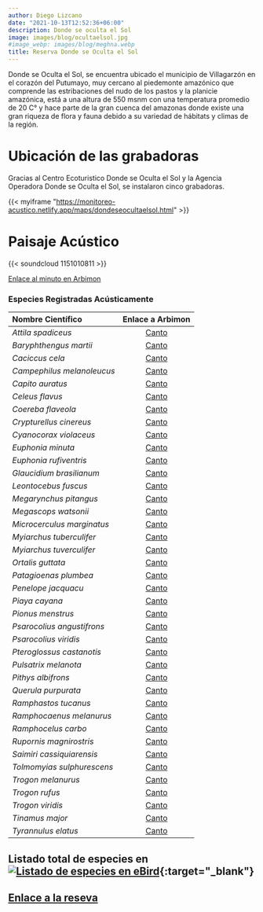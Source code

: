 ```yaml
---
author: Diego Lizcano
date: "2021-10-13T12:52:36+06:00"
description: Donde se oculta el Sol
image: images/blog/ocultaelsol.jpg
#image_webp: images/blog/meghna.webp
title: Reserva Donde se Oculta el Sol
---
```



Donde se Oculta el Sol, se encuentra ubicado el municipio de Villagarzón en el corazón del Putumayo, muy cercano al piedemonte amazónico que comprende las estribaciones del nudo de los pastos y la planicie amazónica, está a una altura de 550 msnm con una temperatura promedio de 20 C° y hace parte de la gran cuenca del amazonas donde existe una gran riqueza de flora y fauna debido a su variedad  de hábitats y climas de la región.



# Ubicación de las grabadoras

Gracias al Centro Ecoturistico Donde se Oculta el Sol y la Agencia Operadora Donde se Oculta el Sol, se instalaron cinco grabadoras.

{{< myiframe "https://monitoreo-acustico.netlify.app/maps/dondeseocultaelsol.html" >}}


# Paisaje Acústico

{{< soundcloud 1151010811 >}}

[Enlace al minuto en Arbimon](https://arbimon.rfcx.org/project/destinos-awake/visualizer/rec/41859735)

### Especies Registradas Acústicamente

|__Nombre Científico__| Enlace a Arbimon|
| :---        |     :----:   |
|_Attila spadiceus_|	[Canto](	https://arbimon.rfcx.org/project/destinos-awake/visualizer/rec/43948634?gain=50	)|
|_Baryphthengus martii_|	[Canto](	https://arbimon.rfcx.org/project/destinos-awake/visualizer/rec/47237708?gain=15	)|
|_Caciccus cela_|	[Canto](	https://arbimon.rfcx.org/project/destinos-awake/visualizer/rec/41893354?gain=10	)|
|_Campephilus melanoleucus_|	[Canto](	https://arbimon.rfcx.org/project/destinos-awake/visualizer/rec/43948297/?gain=50	)|
|_Capito auratus_|	[Canto](	https://arbimon.rfcx.org/project/destinos-awake/visualizer/rec/43948639?gain=15	)|
|_Celeus flavus_|	[Canto](	https://arbimon.rfcx.org/project/destinos-awake/visualizer/rec/41892502?gain=20	)|
|_Coereba flaveola_|	[Canto](	https://arbimon.rfcx.org/project/destinos-awake/visualizer/rec/43948642?gain=50	)|
|_Crypturellus cinereus_|	[Canto](	https://arbimon.rfcx.org/project/destinos-awake/visualizer/rec/47273844?gain=25	)|
|_Cyanocorax violaceus_|	[Canto](	https://arbimon.rfcx.org/project/destinos-awake/visualizer/rec/47239309?gain=30	)|
|_Euphonia minuta_|	[Canto](	https://arbimon.rfcx.org/project/destinos-awake/visualizer/rec/41892459?gain=20	)|
|_Euphonia rufiventris_|	[Canto](	https://arbimon.rfcx.org/project/destinos-awake/visualizer/rec/47274892?gain=20	)|
|_Glaucidium brasilianum_|	[Canto](	https://arbimon.rfcx.org/project/destinos-awake/visualizer/rec/41893348?gain=10	)|
|_Leontocebus fuscus_|	[Canto](	https://arbimon.rfcx.org/project/destinos-awake/visualizer/rec/47237795?gain=15	)|
|_Megarynchus pitangus_|	[Canto](	https://arbimon.rfcx.org/project/destinos-awake/visualizer/rec/41893313?gain=10	)|
|_Megascops watsonii_|	[Canto](	https://arbimon.rfcx.org/project/destinos-awake/visualizer/rec/41893348?gain=10	)|
|_Microcerculus marginatus_|	[Canto](	https://arbimon.rfcx.org/project/destinos-awake/visualizer/rec/43948636?gain=30	)|
|_Myiarchus tuberculifer_|	[Canto](	https://arbimon.rfcx.org/project/destinos-awake/visualizer/rec/47274532?gain=20	)|
|_Myiarchus tuverculifer_|	[Canto](	https://arbimon.rfcx.org/project/destinos-awake/visualizer/rec/43948778?gain=30	)|
|_Ortalis guttata_|	[Canto](	https://arbimon.rfcx.org/project/destinos-awake/visualizer/rec/47237708?gain=15	)|
|_Patagioenas plumbea_|	[Canto](	https://arbimon.rfcx.org/project/destinos-awake/visualizer/rec/47586285?gain=15	)|
|_Penelope jacquacu_|	[Canto](	https://arbimon.rfcx.org/project/destinos-awake/visualizer/rec/47237971?gain=20	)|
|_Piaya cayana_|	[Canto](	https://arbimon.rfcx.org/project/destinos-awake/visualizer/rec/47588264?gain=10	)|
|_Pionus menstrus_|	[Canto](	https://arbimon.rfcx.org/project/destinos-awake/visualizer/rec/47238847?gain=25	)|
|_Psarocolius angustifrons_|	[Canto](	https://arbimon.rfcx.org/project/destinos-awake/visualizer/rec/47237826/?gain=20	)|
|_Psarocolius viridis_|	[Canto](	https://arbimon.rfcx.org/project/destinos-awake/visualizer/rec/41859061?gain=15	)|
|_Pteroglossus castanotis_|	[Canto](	https://arbimon.rfcx.org/project/destinos-awake/visualizer/rec/47239352?gain=25	)|
|_Pulsatrix melanota_|	[Canto](	https://arbimon.rfcx.org/project/destinos-awake/visualizer/rec/47237150/?gain=5	)|
|_Pithys albifrons_|	[Canto](	https://arbimon.rfcx.org/project/destinos-awake/visualizer/rec/43948625/?gain=10	)|
|_Querula purpurata_|	[Canto](	https://arbimon.rfcx.org/project/destinos-awake/visualizer/rec/41893327?gain=10	)|
|_Ramphastos tucanus_|	[Canto](	https://arbimon.rfcx.org/project/destinos-awake/visualizer/rec/43948314/?gain=20	)|
|_Ramphocaenus melanurus_|	[Canto](	https://arbimon.rfcx.org/project/destinos-awake/visualizer/rec/47237681/?gain=15	)|
|_Ramphocelus carbo_|	[Canto](	https://arbimon.rfcx.org/project/destinos-awake/visualizer/rec/43948758?gain=50	)|
|_Rupornis magnirostris_|	[Canto](	https://arbimon.rfcx.org/project/destinos-awake/visualizer/rec/43948623?gain=15	)|
|_Saimiri cassiquiarensis_|	[Canto](	https://arbimon.rfcx.org/project/destinos-awake/visualizer/rec/47274145?gain=25	)|
|_Tolmomyias sulphurescens_|	[Canto](	https://arbimon.rfcx.org/project/destinos-awake/visualizer/rec/47238710/?gain=25	)|
|_Trogon melanurus_|	[Canto](	https://arbimon.rfcx.org/project/destinos-awake/visualizer/rec/47238639/?gain=15	)|
|_Trogon rufus_|	[Canto](	https://arbimon.rfcx.org/project/destinos-awake/visualizer/rec/43948272/?gain=25	)|
|_Trogon viridis_|	[Canto](	https://arbimon.rfcx.org/project/destinos-awake/visualizer/rec/43948648/?gain=30	)|
|_Tinamus major_|	[Canto](	https://arbimon.rfcx.org/project/destinos-awake/visualizer/rec/47590173?gain=15	)|
|_Tyrannulus elatus_|	[Canto](	https://arbimon.rfcx.org/project/destinos-awake/visualizer/rec/43948297?gain=30	)|



## Listado total de especies en[![Listado de especies en eBird](/images/blog/Logo_ebird.png "El Escondite eBird hotspot")](https://ebird.org/hotspot/L7895345){:target="_blank"}


## [Enlace a la reseva](https://www.dondeseocultaelsol.co/)






